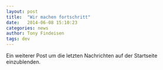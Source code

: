 ```yaml
---
layout: post
title:  "Wir machen fortschritt"
date:   2014-06-08 15:10:23
categories: news
author: Tony Findeisen
tags: dev
---
```


Ein weiterer Post um die letzten Nachrichten auf der Startseite einzublenden.

